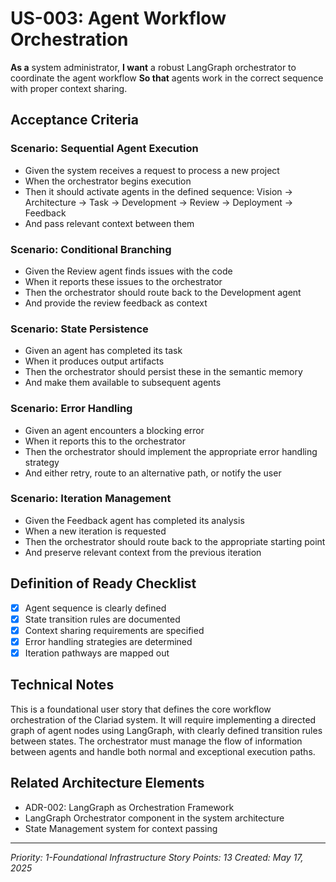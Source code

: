 # US-003: Agent Workflow Orchestration

**As a** system administrator,
**I want** a robust LangGraph orchestrator to coordinate the agent workflow
**So that** agents work in the correct sequence with proper context sharing.

## Acceptance Criteria

### Scenario: Sequential Agent Execution
- Given the system receives a request to process a new project
- When the orchestrator begins execution
- Then it should activate agents in the defined sequence: Vision → Architecture → Task → Development → Review → Deployment → Feedback
- And pass relevant context between them

### Scenario: Conditional Branching
- Given the Review agent finds issues with the code
- When it reports these issues to the orchestrator
- Then the orchestrator should route back to the Development agent
- And provide the review feedback as context

### Scenario: State Persistence
- Given an agent has completed its task
- When it produces output artifacts
- Then the orchestrator should persist these in the semantic memory
- And make them available to subsequent agents

### Scenario: Error Handling
- Given an agent encounters a blocking error
- When it reports this to the orchestrator
- Then the orchestrator should implement the appropriate error handling strategy
- And either retry, route to an alternative path, or notify the user

### Scenario: Iteration Management
- Given the Feedback agent has completed its analysis
- When a new iteration is requested
- Then the orchestrator should route back to the appropriate starting point
- And preserve relevant context from the previous iteration

## Definition of Ready Checklist

- [x] Agent sequence is clearly defined
- [x] State transition rules are documented
- [x] Context sharing requirements are specified
- [x] Error handling strategies are determined
- [x] Iteration pathways are mapped out

## Technical Notes

This is a foundational user story that defines the core workflow orchestration of the Clariad system. It will require implementing a directed graph of agent nodes using LangGraph, with clearly defined transition rules between states. The orchestrator must manage the flow of information between agents and handle both normal and exceptional execution paths.

## Related Architecture Elements

- ADR-002: LangGraph as Orchestration Framework
- LangGraph Orchestrator component in the system architecture
- State Management system for context passing

---

*Priority: 1-Foundational Infrastructure*
*Story Points: 13*
*Created: May 17, 2025*
